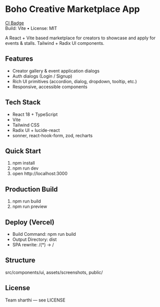 ﻿# Boho Creative Marketplace App

[CI Badge](https://github.com/balvindersingh07/CreativeApp/actions/workflows/ci.yml/badge.svg)  
Build: Vite • License: MIT

A React + Vite based marketplace for creators to showcase and apply for events & stalls. Tailwind + Radix UI components.

## Features
- Creator gallery & event application dialogs
- Auth dialogs (Login / Signup)
- Rich UI primitives (accordion, dialog, dropdown, tooltip, etc.)
- Responsive, accessible components

## Tech Stack
- React 18 + TypeScript
- Vite
- Tailwind CSS
- Radix UI + lucide-react
- sonner, react-hook-form, zod, recharts

## Quick Start
1) npm install
2) npm run dev
3) open http://localhost:3000

## Production Build
1) npm run build
2) npm run preview

## Deploy (Vercel)
- Build Command: npm run build
- Output Directory: dist
- SPA rewrite: /(*) -> /

## Structure
src/components/ui, assets/screenshots, public/

## License
Team sharthi — see LICENSE
